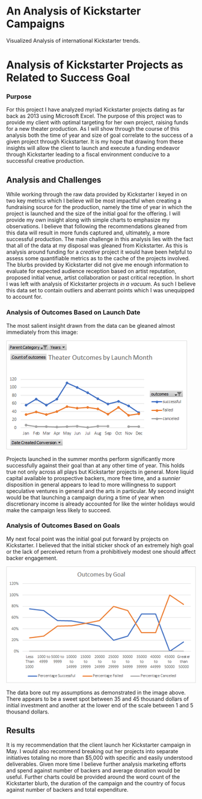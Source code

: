 # An Analysis of Kickstarter Campaigns
Visualized Analysis of international Kickstarter trends.

# Analysis of Kickstarter Projects as Related to Success Goal
### Purpose
For this project I have analyzed myriad Kickstarter projects dating as far back as 2013 using Microsoft Excel.
The purpose of this project was to provide my client with optimal targeting for her own project, raising funds for a new theater production. As I will show through the course of this analysis both the time of year and size of goal correlate to the success of a given project through Kickstarter. It is my hope that drawing from these insights will allow the client to launch and execute a funding endeavor through Kickstarter leading to a fiscal environment conducive to a successful creative production.
## Analysis and Challenges
While working through the raw data provided by Kickstarter I keyed in on two key metrics which I believe will be most impactful when creating a fundraising source for the production, namely the time of year in which the project is launched and the size of the initial goal for the offering. I will provide my own insight along with simple charts to emphasize my observations. I believe that following the recommendations gleaned from this data will result in more funds captured and, ultimately, a more successful production.
The main challenge in this analysis lies with the fact that all of the data at my disposal was gleaned from Kickstarter. As this is analysis around funding for a *creative* project it would have been helpful to assess some quantifiable metrics as to the cache of the projects involved. The blurbs provided by Kickstarter did not give me enough information to evaluate for expected audience reception based on artist reputation, proposed initial venue, artist collaboration or past critical reception. In short I was left with analysis of Kickstarter projects *in a vacuum*. As such I believe this data set to contain outliers and aberrant points which I was unequipped to account for. 

### Analysis of Outcomes Based on Launch Date
The most salient insight drawn from the data can be gleaned almost immediately from this image:

![Outcomes by Launch Month](Resources/Theater_Outcomes_vs_Launch.png)

Projects launched in the summer months perform significantly more successfully against their goal than at any other time of year. This holds true not only across all plays but Kickstarter projects in general. More liquid capital available to prospective backers, more free time, and a *sunnier* disposition in general appears to lead to more willingness to support speculative ventures in general and the arts in particular. My second insight would be that launching a campaign during a time of year when discretionary income is already accounted for like the winter holidays would make the campaign less likely to succeed.
### Analysis of Outcomes Based on Goals
My next focal point was the initial goal put forward by projects on Kickstarter. I believed that the initial sticker shock of an extremely high goal or the lack of perceived return from a prohibitively modest one should affect backer engagement. 

![Outcomes by Goal](Resources/Outcomes_by_Goal.png)

The data bore out my assumptions as demonstrated in the image above. There appears to be a sweet spot between 35 and 45 thousand dollars of initial investment and another at the lower end of the scale between 1 and 5 thousand dollars.
## Results
It is my recommendation that the client launch her Kickstarter campaign in May. I would also recommend breaking out her projects into separate initiatives totaling no more than $5,000 with specific and easily understood deliverables. Given more time I believe further analysis marketing efforts and spend against number of backers and average donation would be useful. Further charts could be provided around the word count of the Kickstarter blurb, the duration of the campaign and the country of focus against number of backers and total expenditure.
